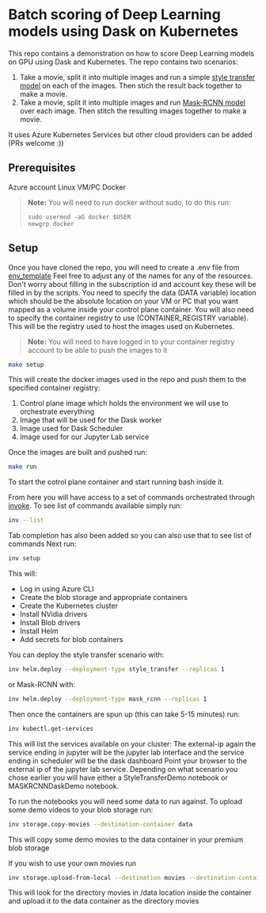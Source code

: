 # Batch scoring of Deep Learning models using Dask on Kubernetes
This repo contains a demonstration on how to score Deep Learning models on GPU using Dask and Kubernetes. The repo contains two scenarios:  
1.  Take a movie, split it into multiple images and run a simple [style transfer model](https://github.com/pytorch/examples/tree/master/fast_neural_style) on each of the images. Then stich the result back together to make a movie.  
2.  Take a movie, split it into multiple images and run [Mask-RCNN model](https://github.com/facebookresearch/maskrcnn-benchmark) over each image. Then stitch the resulting images together to make a movie.

It uses Azure Kubernetes Services but other cloud providers can be added (PRs welcome :))
## Prerequisites
Azure account
Linux VM/PC
Docker

> **Note:**
> You will need to run docker without sudo, to do this run:
> ```
> sudo usermod -aG docker $USER
> newgrp docker 
>```


## Setup
Once you have cloned the repo, you will need to create a .env file from [env_template](env_template)
Feel free to adjust any of the names for any of the resources. Don't worry about filling in the subscription id and account key these will be filled in by the scripts.
You need to specify the data (DATA variable) location which should be the absolute location on your VM or PC that you want mapped as a volume inside your control plane container.
You will also need to specify the container registry to use (CONTAINER_REGISTRY variable). This will be the registry used to host the images used on Kubernetes.

> **Note:**
> You will need to have logged in to your container registry account to be able to push the images to it
>

```bash
make setup
```

This will create the docker images used in the repo and push them to the specified container registry:
1. Control plane image which holds the environment we will use to orchestrate everything
2. Image that will be used for the Dask worker
3. Image used for Dask Scheduler
4. Image used for our Jupyter Lab service

Once the images are built and pushed run:
```bash
make run
```
To start the cotrol plane container and start running bash inside it.

From here you will have access to a set of commands orchestrated through [invoke](http://www.pyinvoke.org/). To see list of commands available simply run:
```bash
inv --list
```
Tab completion has also been added so you can also use that to see list of commands
Next run:
```bash
inv setup
```
This will:
- Log in using Azure CLI
- Create the blob storage and appropriate containers
- Create the Kubernetes cluster
- Install NVidia drivers
- Install Blob drivers
- Install Helm
- Add secrets for blob containers

You can deploy the style transfer scenario with:
```bash
inv helm.deploy --deployment-type style_transfer --replicas 1
```
or Mask-RCNN with:
```bash
inv helm.deploy --deployment-type mask_rcnn --replicas 1
```

Then once the containers are spun up (this can take 5-15 minutes) run:
```bash
inv kubectl.get-services
```
This will list the services available on your cluster:
The external-ip again the service ending in jupyter will be the jupyter lab interface and the service ending in scheduler will be the dask dashboard
Point your browser to the external ip of the jupyter lab service. Depending on what scenario you chose earlier you will have either a StyleTransferDemo notebook or MASKRCNNDaskDemo notebook.

To run the notebooks you will need some data to run against. To upload some demo videos to your blob storage run:
```bash
inv storage.copy-movies --destination-container data
```
This will copy some demo movies to the data container in your premium blob storage

If you wish to use your own movies run
```bash
inv storage.upload-from-local --destination movies --destination-container data --source movies
```
This will look for the directory movies in /data location inside the container and upload it to the data container as the directory movies
 
